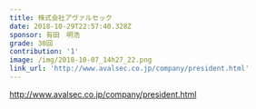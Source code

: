 ```yaml
---
title: 株式会社アヴァルセック
date: 2018-10-29T22:57:40.328Z
sponsor: 有田　明浩
grade: 30回
contribution: '1'
image: /img/2018-10-07_14h27_22.png
link_url: 'http://www.avalsec.co.jp/company/president.html'
---
```

http://www.avalsec.co.jp/company/president.html
